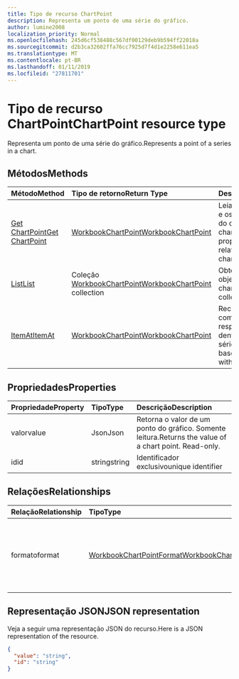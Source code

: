 ```yaml
---
title: Tipo de recurso ChartPoint
description: Representa um ponto de uma série do gráfico.
author: lumine2008
localization_priority: Normal
ms.openlocfilehash: 245d6cf538488c567df00129deb9b594ff22018a
ms.sourcegitcommit: d2b3ca32602ffa76cc7925d7f4d1e2258e611ea5
ms.translationtype: MT
ms.contentlocale: pt-BR
ms.lasthandoff: 01/11/2019
ms.locfileid: "27811701"
---
```

# <a name="chartpoint-resource-type"></a><span data-ttu-id="c4b52-103">Tipo de recurso ChartPoint</span><span class="sxs-lookup"><span data-stu-id="c4b52-103">ChartPoint resource type</span></span>

<span data-ttu-id="c4b52-104">Representa um ponto de uma série do gráfico.</span><span class="sxs-lookup"><span data-stu-id="c4b52-104">Represents a point of a series in a chart.</span></span>


## <a name="methods"></a><span data-ttu-id="c4b52-105">Métodos</span><span class="sxs-lookup"><span data-stu-id="c4b52-105">Methods</span></span>

| <span data-ttu-id="c4b52-106">Método</span><span class="sxs-lookup"><span data-stu-id="c4b52-106">Method</span></span>           | <span data-ttu-id="c4b52-107">Tipo de retorno</span><span class="sxs-lookup"><span data-stu-id="c4b52-107">Return Type</span></span>    |<span data-ttu-id="c4b52-108">Descrição</span><span class="sxs-lookup"><span data-stu-id="c4b52-108">Description</span></span>|
|:---------------|:--------|:----------|
|[<span data-ttu-id="c4b52-109">Get ChartPoint</span><span class="sxs-lookup"><span data-stu-id="c4b52-109">Get ChartPoint</span></span>](../api/chartpoint-get.md) | [<span data-ttu-id="c4b52-110">WorkbookChartPoint</span><span class="sxs-lookup"><span data-stu-id="c4b52-110">WorkbookChartPoint</span></span>](chartpoint.md) |<span data-ttu-id="c4b52-111">Leia as propriedades e os relacionamentos do objeto chartPoint.</span><span class="sxs-lookup"><span data-stu-id="c4b52-111">Read properties and relationships of chartPoint object.</span></span>|
|[<span data-ttu-id="c4b52-112">List</span><span class="sxs-lookup"><span data-stu-id="c4b52-112">List</span></span>](../api/chartpoint-list.md) | <span data-ttu-id="c4b52-113">Coleção [WorkbookChartPoint](chartpoint.md)</span><span class="sxs-lookup"><span data-stu-id="c4b52-113">[WorkbookChartPoint](chartpoint.md) collection</span></span> |<span data-ttu-id="c4b52-114">Obtenha a coleção de objetos chartPoint.</span><span class="sxs-lookup"><span data-stu-id="c4b52-114">Get chartPoint object collection.</span></span> |
|[<span data-ttu-id="c4b52-115">ItemAt</span><span class="sxs-lookup"><span data-stu-id="c4b52-115">ItemAt</span></span>](../api/chartpointscollection-itemat.md)|[<span data-ttu-id="c4b52-116">WorkbookChartPoint</span><span class="sxs-lookup"><span data-stu-id="c4b52-116">WorkbookChartPoint</span></span>](chartpoint.md)|<span data-ttu-id="c4b52-117">Recupera um ponto com base na respectiva posição dentro da série.</span><span class="sxs-lookup"><span data-stu-id="c4b52-117">Retrieve a point based on its position within the series.</span></span>|

## <a name="properties"></a><span data-ttu-id="c4b52-118">Propriedades</span><span class="sxs-lookup"><span data-stu-id="c4b52-118">Properties</span></span>
| <span data-ttu-id="c4b52-119">Propriedade</span><span class="sxs-lookup"><span data-stu-id="c4b52-119">Property</span></span>     | <span data-ttu-id="c4b52-120">Tipo</span><span class="sxs-lookup"><span data-stu-id="c4b52-120">Type</span></span>   |<span data-ttu-id="c4b52-121">Descrição</span><span class="sxs-lookup"><span data-stu-id="c4b52-121">Description</span></span>|
|:---------------|:--------|:----------|
|<span data-ttu-id="c4b52-122">valor</span><span class="sxs-lookup"><span data-stu-id="c4b52-122">value</span></span>|<span data-ttu-id="c4b52-123">Json</span><span class="sxs-lookup"><span data-stu-id="c4b52-123">Json</span></span>|<span data-ttu-id="c4b52-p101">Retorna o valor de um ponto do gráfico. Somente leitura.</span><span class="sxs-lookup"><span data-stu-id="c4b52-p101">Returns the value of a chart point. Read-only.</span></span>|
|<span data-ttu-id="c4b52-126">id</span><span class="sxs-lookup"><span data-stu-id="c4b52-126">id</span></span>|<span data-ttu-id="c4b52-127">string</span><span class="sxs-lookup"><span data-stu-id="c4b52-127">string</span></span>|<span data-ttu-id="c4b52-128">Identificador exclusivo</span><span class="sxs-lookup"><span data-stu-id="c4b52-128">unique identifier</span></span>|

## <a name="relationships"></a><span data-ttu-id="c4b52-129">Relações</span><span class="sxs-lookup"><span data-stu-id="c4b52-129">Relationships</span></span>
| <span data-ttu-id="c4b52-130">Relação</span><span class="sxs-lookup"><span data-stu-id="c4b52-130">Relationship</span></span> | <span data-ttu-id="c4b52-131">Tipo</span><span class="sxs-lookup"><span data-stu-id="c4b52-131">Type</span></span>   |<span data-ttu-id="c4b52-132">Descrição</span><span class="sxs-lookup"><span data-stu-id="c4b52-132">Description</span></span>|
|:---------------|:--------|:----------|
|<span data-ttu-id="c4b52-133">formato</span><span class="sxs-lookup"><span data-stu-id="c4b52-133">format</span></span>|[<span data-ttu-id="c4b52-134">WorkbookChartPointFormat</span><span class="sxs-lookup"><span data-stu-id="c4b52-134">WorkbookChartPointFormat</span></span>](chartpointformat.md)|<span data-ttu-id="c4b52-p102">Encapsula as propriedades de formato de um ponto do gráfico. Somente leitura.</span><span class="sxs-lookup"><span data-stu-id="c4b52-p102">Encapsulates the format properties chart point. Read-only.</span></span>|

## <a name="json-representation"></a><span data-ttu-id="c4b52-137">Representação JSON</span><span class="sxs-lookup"><span data-stu-id="c4b52-137">JSON representation</span></span>

<span data-ttu-id="c4b52-138">Veja a seguir uma representação JSON do recurso.</span><span class="sxs-lookup"><span data-stu-id="c4b52-138">Here is a JSON representation of the resource.</span></span>

<!--{
  "blockType": "resource",
  "optionalProperties": [],
  "keyProperty": "id",
  "baseType": "microsoft.graph.entity",
  "@odata.type": "microsoft.graph.workbookChartPoint"
}-->

```json
{
  "value": "string",
  "id": "string"
}

```

<!-- uuid: 8fcb5dbc-d5aa-4681-8e31-b001d5168d79
2015-10-25 14:57:30 UTC -->
<!-- {
  "type": "#page.annotation",
  "description": "ChartPoint resource",
  "keywords": "",
  "section": "documentation",
  "tocPath": ""
}-->
